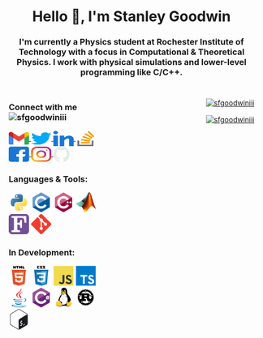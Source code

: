 <!-- Document Boilerplate -->
<!-- Used https://rahuldkjain.github.io/gh-profile-readme-generator/ to make the initial template> -->
<head><meta name="viewport" content="width=device-width, initial-scale=1"></head>



<!-- Readme Header -->
<h1 align="center">Hello 👋, I'm Stanley Goodwin</h1>
<h3 align="center">I'm currently a Physics student at Rochester Institute of Technology with a focus in Computational & Theoretical Physics. I work with physical simulations and lower-level programming like C/C++.</h3>

<!-- The 2 Rows -->
<div class="row" style="">



<!-- Icons Column -->
<div class="icon-column" style="float: left; width: 40%; padding: 10px; box-sizing: border-box;">

<!-- Social Media & Contact Info -->
<h3 align="left">
    Connect with me
    <img src="https://komarev.com/ghpvc/?username=sfgoodwiniii&label=Profile%20views&color=0e75b6&style=flat" alt="sfgoodwiniii"/>
</h3>
<p align="left">
    <!-- Gmail / Email -->
    <a href="mailto:sfg99709aktech@gmail.com" target="blank" style=>
        <img align="center" src="media/gmail.svg" alt="Email" height="25" width="40"/>
    </a>
    <!-- Twitter -->
    <a href="https://twitter.com/sfgoodwiniii" target="blank">
        <img align="center" src="media/twitter.svg" alt="Twitter" height="30" width="40"/>
    </a>
    <!-- Linked In -->
    <a href="https://linkedin.com/in/sfgoodwiniii" target="blank">
        <img align="center" src="media/linkedin.svg" alt="Linked In" height="30" width="40"/>
    </a>
    <!-- Stack Overflow -->
    <a href="https://stackoverflow.com/users/20218329" target="blank">
        <img align="center" src="media/stackoverflow.svg" alt="Stack Overflow" height="30" width="40"/>
    </a>
    <!-- Facebook -->
    <a href="https://fb.com/sfgoodwiniii" target="blank">
        <img align="center" src="media/facebook.svg" alt="Facebook" height="30" width="40"/>
    </a>
    <!-- Instagram -->
    <a href="https://instagram.com/sfgoodwiniii" target="blank">
        <img align="center" src="media/instagram.svg" alt="Instagram" height="30" width="40"/>
    </a>
    <!-- GitHub -->
    <a href="https://github.com/sfgoodwiniii" target="blank">
        <img align="center" src="media/github.png" alt="Instagram" height="32" width="32"/>
    </a>
</p>

<!-- My Current Skills -->
<h3 align="left">
    Languages & Tools:
</h3>
<p align="left">
    <a href="https://www.python.org" target="blank" rel="noreferrer"><img src="icons/python.svg" alt="python" width="40" height="40"/></a>
    <a href="https://www.cprogramming.com/" target="blank" rel="noreferrer"><img src="icons/c.svg" alt="c" width="40" height="40"/></a>
    <a href="https://isocpp.org/" target="blank" rel="noreferrer"><img src="icons/cpp.svg" alt="cplusplus" width="40" height="40"/></a>
    <a href="https://www.mathworks.com/" target="blank" rel="noreferrer"><img src="icons/matlab.png" alt="matlab" width="40" height="40"/></a>
    <a href="https://fortran-lang.org/en/" target="blank" rel="noreferrer"><img src="icons/fortran.svg" alt="fortran" width="40" height="40"/></a>
    <a href="https://git-scm.com/" target="blank" rel="noreferrer"><img src="icons/git.svg" alt="git" width="40" height="40"/></a>
</p>

<!-- Language Development -->
<h3 align="left">In Development:</h3>
<p align="left">
    <a href="https://html.com/" target="blank" rel="noreferrer"><img src="icons/html5.svg" alt="html5" width="40" height="40"/></a>
    <a href="https://www.w3.org/Style/CSS/Overview.en.html" target="blank" rel="noreferrer"><img src="icons/css3.svg" alt="css3" width="40" height="40"/></a>
    <a href="https://developer.mozilla.org/en-US/docs/Web/JavaScript" target="blank" rel="noreferrer"><img src="icons/javascript.svg" alt="javascript" width="40" height="40"/></a>
    <a href="https://www.typescriptlang.org/" target="_blank" rel="noreferrer"><img src="icons/typescript.svg" alt="typescript" width="40" height="40"/></a>
    <a href="https://www.java.com" target="blank" rel="noreferrer"><img src="icons/java.svg" alt="java" width="40" height="40"/></a>
    <a href="https://dotnet.microsoft.com/en-us/languages/csharp" target="blank" rel="noreferrer"><img src="icons/csharp.svg" alt="csharp" width="40" height="40"/></a>
    <a href="https://www.linux.org/" target="blank" rel="noreferrer"><img src="icons/linux.svg" alt="linux" width="40" height="40"/></a>
    <a href="https://www.rust-lang.org" target="blank" rel="noreferrer"><img src="icons/rust.svg" alt="rust" width="40" height="40"/></a>
    <a href="https://www.gnu.org/software/bash/" target="_blank" rel="noreferrer"><img src="icons/bash.svg" alt="bash" width="40" height="40"/></a>
</p>

</div>



<!-- Stats Column -->
<div class="stats-column" style="float: right; width: 60%; padding: 10px; box-sizing: border-box;" align="right">

<!-- GitHub Statistics -->
<p>
    <a href="https://github.com/sfgoodwiniii" target="blank" rel="noreferrer"><img align="center" src="https://github-readme-stats.vercel.app/api?username=sfgoodwiniii&show_icons=true&locale=en" alt="sfgoodwiniii" />
</p>

<!-- Language Statistics -->
<p>
    <a href="https://github.com/sfgoodwiniii" target="blank" rel="noreferrer"><img align="center" src="https://github-readme-stats.vercel.app/api/top-langs?username=sfgoodwiniii&show_icons=true&locale=en&layout=compact" alt="sfgoodwiniii" />
</p>

</div>



</div>